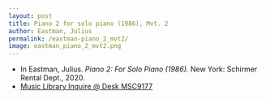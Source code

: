 ```yaml
---
layout: post
title: Piano 2 for solo piano (1986), Mvt. 2
author: Eastman, Julius
permalink: /eastman-piano_2_mvt2/
image: eastman_piano_2_mvt2.png
---
```


- In Eastman, Julius. *Piano 2: For Solo Piano (1986).* New York: Schirmer Rental Dept., 2020.
- <a href="https://tufts-primo.hosted.exlibrisgroup.com/permalink/f/bnf7qa/01TUN_ALMA21281768840003851" target="_blank"> Music Library Inquire @ Desk MSC9177</a>
